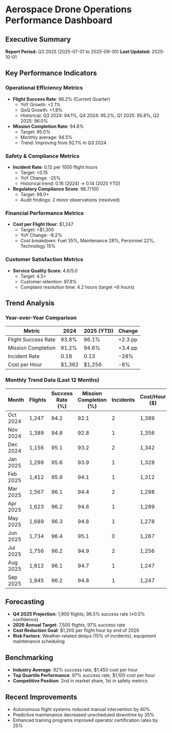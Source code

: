 # Aerospace Drone Operations Performance Dashboard

## Executive Summary
**Report Period:** Q3 2025 (2025-07-01 to 2025-09-30)
**Last Updated:** 2025-10-01

## Key Performance Indicators

### Operational Efficiency Metrics
- **Flight Success Rate**: 96.2% (Current Quarter)
  - YoY Growth: +2.1%
  - QoQ Growth: +1.8%
  - Historical: Q3 2024: 94.1%, Q4 2024: 95.2%, Q1 2025: 95.8%, Q2 2025: 96.0%
- **Mission Completion Rate**: 94.8%
  - Target: 95.0%
  - Monthly average: 94.5%
  - Trend: Improving from 92.1% in Q3 2024

### Safety & Compliance Metrics
- **Incident Rate**: 0.12 per 1000 flight hours
  - Target: <0.15
  - YoY Change: -25%
  - Historical trend: 0.16 (2024) → 0.14 (2025 YTD)
- **Regulatory Compliance Score**: 98.7/100
  - Target: 98.0+
  - Audit findings: 2 minor observations (resolved)

### Financial Performance Metrics
- **Cost per Flight Hour**: $1,247
  - Target: <$1,300
  - YoY Change: -8.2%
  - Cost breakdown: Fuel 35%, Maintenance 28%, Personnel 22%, Technology 15%

### Customer Satisfaction Metrics
- **Service Quality Score**: 4.6/5.0
  - Target: 4.5+
  - Customer retention: 97.8%
  - Complaint resolution time: 4.2 hours (target <6 hours)

## Trend Analysis

### Year-over-Year Comparison
| Metric | 2024 | 2025 (YTD) | Change |
|--------|------|------------|--------|
| Flight Success Rate | 93.8% | 96.1% | +2.3 pp |
| Mission Completion | 91.2% | 94.6% | +3.4 pp |
| Incident Rate | 0.18 | 0.13 | -28% |
| Cost per Hour | $1,362 | $1,256 | -8% |

### Monthly Trend Data (Last 12 Months)
| Month | Flights | Success Rate (%) | Mission Completion (%) | Incidents | Cost/Hour ($) |
|-------|---------|------------------|------------------------|-----------|---------------|
| Oct 2024 | 1,247 | 94.2 | 92.1 | 2 | 1,389 |
| Nov 2024 | 1,389 | 94.8 | 92.8 | 1 | 1,356 |
| Dec 2024 | 1,156 | 95.1 | 93.2 | 2 | 1,342 |
| Jan 2025 | 1,298 | 95.6 | 93.9 | 1 | 1,328 |
| Feb 2025 | 1,412 | 95.9 | 94.1 | 1 | 1,312 |
| Mar 2025 | 1,567 | 96.1 | 94.4 | 2 | 1,298 |
| Apr 2025 | 1,623 | 96.2 | 94.6 | 1 | 1,289 |
| May 2025 | 1,689 | 96.3 | 94.8 | 1 | 1,278 |
| Jun 2025 | 1,734 | 96.4 | 95.1 | 0 | 1,267 |
| Jul 2025 | 1,756 | 96.2 | 94.9 | 2 | 1,256 |
| Aug 2025 | 1,812 | 96.1 | 94.7 | 1 | 1,247 |
| Sep 2025 | 1,845 | 96.2 | 94.8 | 1 | 1,247 |

## Forecasting
- **Q4 2025 Projection**: 1,900 flights, 96.5% success rate (±0.5% confidence)
- **2026 Annual Target**: 7,500 flights, 97% success rate
- **Cost Reduction Goal**: $1,200 per flight hour by end of 2026
- **Risk Factors**: Weather-related delays (15% of incidents), equipment maintenance scheduling

## Benchmarking
- **Industry Average**: 92% success rate, $1,450 cost per hour
- **Top Quartile Performance**: 97% success rate, $1,100 cost per hour
- **Competitive Position**: 2nd in market share, 1st in safety metrics

## Recent Improvements
- Autonomous flight systems reduced manual intervention by 40%
- Predictive maintenance decreased unscheduled downtime by 35%
- Enhanced training programs improved operator certification rates by 25%